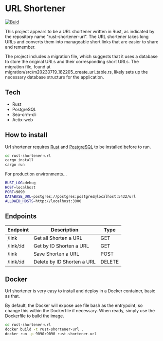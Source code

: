 # URL Shortener

[![Buid](https://github.com/eucliwoodhell/rust-shortener-url/actions/workflows/build.yml/badge.svg)](https://github.com/eucliwoodhell/rust-shortener-url/actions/workflows/build.yml)

This project appears to be a URL shortener written in Rust, as indicated by the repository name "rust-shortener-url". The URL shortener takes long URLs and converts them into manageable short links that are easier to share and remember.

The project includes a migration file, which suggests that it uses a database to store the original URLs and their corresponding short URLs. The migration file, found at migration/src/m20230719_182205_create_url_table.rs, likely sets up the necessary database structure for the application.

## Tech

- Rust
- PostgreSQL
- Sea-orm-cli
- Actix-web

## How to install
Url shortener requires [Rust](https://www.rust-lang.org) and [PostgreSQL](https://www.postgresql.org) to be installed before to run.

```sh
cd rust-shortener-url
cargo install
cargo run
```

For production environments...

```sh
RUST_LOG=debug
HOST=localhost
PORT=9090
DATABASE_URL=postgres://postgres:postgres@localhost:5432/url
ALLOWED_HOSTS=http://localhost:3000

```

## Endpoints

| Endpoint | Description | Type |
| --- | --- | --- |
| /link  | Get all Shorten a URL | GET |
| /link/:id | Get by ID Shorten a URL | GET |
| /link | Save Shorten a URL | POST |
| /link/:id | Delete by ID Shorten a URL | DELETE |


## Docker

Url shortener is very easy to install and deploy in a Docker container, basic as that.

By default, the Docker will expose use file bash as the entrypoint, so change this within the
Dockerfile if necessary. When ready, simply use the Dockerfile to
build the image.

```sh
cd rust-shortener-url
docker build -t rust-shortener-url .
docker run -p 9090:9090 rust-shortener-url
```
